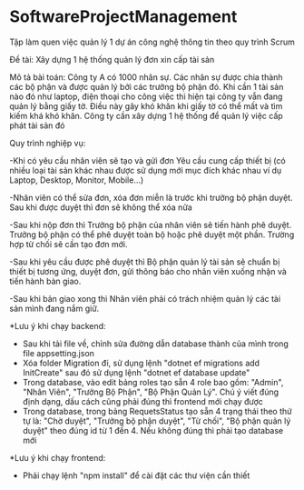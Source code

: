 # SoftwareProjectManagement
Tập làm quen việc quản lý 1 dự án công nghệ thông tin theo quy trình Scrum

Đề tài: Xây dựng 1 hệ thống quản lý đơn xin cấp tài sản

Mô tả bài toán: Công ty A có 1000 nhân sự. Các nhân sự được chia thành các bộ phận và được quản lý bởi các trưởng bộ phận đó. Khi cần 1 tài sản nào đó như laptop, điện thoại cho công việc thì hiện tại công ty vẫn đang quản lý bằng giấy tờ. Điều này gây khó khăn khi giấy tờ có thể mất và tìm kiếm khá khó khăn. Công ty cần xây dựng 1 hệ thống để quản lý việc cấp phát tài sản đó

Quy trình nghiệp vụ:

-Khi có yêu cầu nhân viên sẽ tạo và gửi đơn Yêu cầu cung cấp thiết bị (có nhiều loại tài sản khác nhau được sử dụng mới mục đích khác nhau ví dụ Laptop, Desktop, Monitor, Mobile…)

-Nhân viên có thể sửa đơn, xóa đơn miễn là trước khi trưởng bộ phận duyệt. Sau khi được duyệt thì đơn sẽ không thể xóa nữa

-Sau khi nộp đơn thì Trưởng bộ phận của nhân viên sẽ tiến hành phê duyệt. Trưởng bộ phận có thể phê duyệt toàn bộ hoặc phê duyệt một phần. Trường hợp từ chối sẽ cần tạo đơn mới.

-Sau khi yêu cầu được phê duyệt thì Bộ phận quản lý tài sản sẽ chuẩn bị thiết bị tương ứng, duyệt đơn, gửi thông báo cho nhân viên xuống nhận và tiến hành bàn giao.

-Sau khi bản giao xong thì Nhân viên phải có trách nhiệm quản lý các tài sản mình đang nắm giữ.


*Lưu ý khi chạy backend:
- Sau khi tải file về, chỉnh sửa đường dẫn database thành của mình trong file appsetting.json 
- Xóa folder Migration đi, sử dụng lệnh "dotnet ef migrations add InitCreate" sau đó sử dụng lệnh "dotnet ef database update"
- Trong database, vào edit bảng roles tạo sẵn 4 role bao gồm: "Admin", "Nhân Viên", "Trưởng Bộ Phận", "Bộ Phận Quản Lý". Chú ý viết đúng định dạng, dấu cách cũng phải đúng thì frontend mới chạy được
- Trong database, trong bảng RequetsStatus tạo sẵn 4 trạng thái theo thứ tự là: "Chờ duyệt", "Trưởng bộ phận duyệt", "Từ chối", "Bộ phận quản lý duyệt" theo đúng id từ 1 đến 4. Nếu không đúng thì phải tạo database mới

*Lưu ý khi chạy frontend:
- Phải chạy lệnh "npm install" để cài đặt các thư viện cần thiết
 
